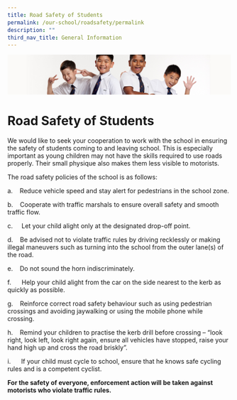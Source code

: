 ```yaml
---
title: Road Safety of Students
permalink: /our-school/roadsafety/permalink
description: ""
third_nav_title: General Information
---
```

![](/images/Sub-banner2.jpg)

Road Safety of Students
=======================

  
We would like to seek your cooperation to work with the school in ensuring the safety of students coming to and leaving school. This is especially important as young children may not have the skills required to use roads properly. Their small physique also makes them less visible to motorists.

The road safety policies of the school is as follows:

a.    Reduce vehicle speed and stay alert for pedestrians in the school zone.

b.    Cooperate with traffic marshals to ensure overall safety and smooth traffic flow.

c.     Let your child alight only at the designated drop-off point.

d.    Be advised not to violate traffic rules by driving recklessly or making illegal maneuvers such as turning into the school from the outer lane(s) of the road.

e.    Do not sound the horn indiscriminately.

f.      Help your child alight from the car on the side nearest to the kerb as quickly as possible.

g.    Reinforce correct road safety behaviour such as using pedestrian crossings and avoiding jaywalking or using the mobile phone while crossing. 

h.    Remind your children to practise the kerb drill before crossing – “look right, look left, look right again, ensure all vehicles have stopped, raise your hand high up and cross the road briskly”.

i.      If your child must cycle to school, ensure that he knows safe cycling rules and is a competent cyclist.  
  

**For the safety of everyone, enforcement action will be taken against motorists who violate traffic rules.**
